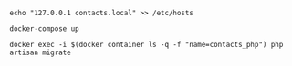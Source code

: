 
`echo "127.0.0.1 contacts.local" >> /etc/hosts`

`docker-compose up`

`docker exec -i $(docker container ls -q -f "name=contacts_php") php artisan migrate`


